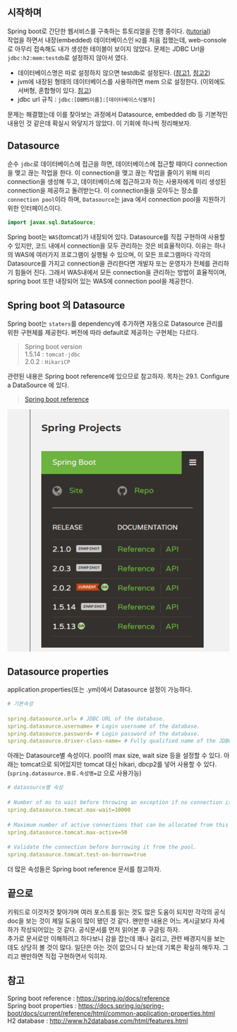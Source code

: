 ## 시작하며
Spring boot로 간단한 웹서비스를 구축하는 튜토리얼을 진행 중이다. ([tutorial](http://jojoldu.tistory.com/250?category=635883))  
작업을 하면서 내장(embedded) 데이터베이스인 `H2`를 처음 접했는데, web-console로 아무리 접속해도 내가 생성한 테이블이 보이지 않았다. 문제는 JDBC Url을 `jdbc:h2:mem:testdb`로 설정하지 않아서 였다. 
* 데이터베이스명은 따로 설정하지 않으면 testdb로 설정된다. ([참고1](https://stackoverflow.com/questions/44446597/where-does-the-default-datasource-url-for-h2-come-from-on-spring-boot), [참고2](https://stackoverflow.com/questions/24655684/spring-boot-default-h2-jdbc-connection-and-h2-console))
* jvm에 내장된 형태의 데이터베이스를 사용하려면 mem 으로 설정한다. (이외에도 서버형, 혼합형이 있다. [참고](http://www.h2database.com/html/features.html))
* jdbc url 규칙 :  `jdbc:[DBMS이름]:[데이터베이스식별자]`  

문제는 해결했는데 이를 찾아보는 과정에서 Datasource, embedded db 등 기본적인 내용인 것 같은데 확실시 와닿지가 않았다. 이 기회에 하나씩 정리해보자.
## Datasource
순수 `jdbc`로 데이터베이스에 접근을 하면, 데이터베이스에 접근할 때마다 connection을 맺고 끊는 작업을 한다. 이 connection을 맺고 끊는 작업을 줄이기 위해 미리 connection을 생성해 두고, 데이터베이스에 접근하고자 하는 사용자에게 미리 생성된 connection을 제공하고 돌려받는다. 이 connection들을 모아두는 장소를 `connection pool`이라 하며, `Datasource`는  java 에서 connection pool을 지원하기 위한 인터페이스이다. 
```java
import javax.sql.DataSource;
```
Spring boot는 `WAS`(tomcat)가 내장되어 있다. Datasource를 직접 구현하여 사용할 수 있지만, 코드 내에서 connection을 모두 관리하는 것은 비효율적이다. 이유는 하나의 WAS에 여러가지 프로그램이 실행될 수 있으며, 이 모든 프로그램마다 각각의 Datasource를 가지고 connection을 관리한다면 개발자 또는 운영자가 전체를 관리하기 힘들어 진다. 그래서 WAS내에서 모든 connection을 관리하는 방법이 효율적이며, spring boot 또한 내장되어 있는 WAS에 connection pool을 제공한다.
## Spring boot 의 Datasource
Spring boot는 `staters`를 dependency에 추가하면 자동으로 Datasource 관리를 위한 구현체를 제공한다. 버전에 따라 default로 제공하는 구현체는 다르다.  
> Spring boot version  
> 1.5.14 : `tomcat-jdbc`  
> 2.0.2 : `HikariCP`  
 
관련된 내용은 Spring boot reference에 있으므로 참고하자. 목차는 29.1. Configure a DataSource 에 있다.    
>[Spring boot reference](https://spring.io/docs/reference)  

![Spring boot reference](springbootref.PNG)

## Datasource properties
application.properties(또는 .yml)에서 Datasource 설정이 가능하다.
```yml
# 기본속성

spring.datasource.url= # JDBC URL of the database.
spring.datasource.username= # Login username of the database.
spring.datasource.password= # Login password of the database.
spring.datasource.driver-class-name= # Fully qualified name of the JDBC driver. Auto-detected based on the URL by default.
```
아래는 Datasource별 속성이다. pool의 max size, wait size 등을 설정할 수 있다. 아래는 tomcat으로 되어있지만 tomcat 대신 hikari, dbcp2를 넣어 사용할 수 있다. (`spring.datasource.종류.속성명=값` 으로 사용가능)
```yml
# datasource별 속성

# Number of ms to wait before throwing an exception if no connection is available.
spring.datasource.tomcat.max-wait=10000

# Maximum number of active connections that can be allocated from this pool at the same time.
spring.datasource.tomcat.max-active=50

# Validate the connection before borrowing it from the pool.
spring.datasource.tomcat.test-on-borrow=true
```
더 많은 속성들은 Spring boot reference 문서를 참고하자.

## 끝으로
키워드로 이것저것 찾아가며 여러 포스트를 읽는 것도 많은 도움이 되지만 각각의 공식 doc을 보는 것이 제일 도움이 많이 됐던 것 같다. 왠만한 내용은 어느 게시글보다 자세하가 작성되어있는 것 같다. 공식문서를 먼저 읽어본 후 구글링 하자.  
추가로 문서로만 이해하려고 하다보니 감을 잡는데 꽤나 걸리고, 관련 배경지식을 보는데도 상당히 볼 것이 많다. 일단은 아는 것이 없으니 다 보는데 기록은 확실히 해두자. 그리고 왠만하면 직접 구현하면서 익히자.

## 참고
Spring boot reference : https://spring.io/docs/reference  
Spring boot properties : https://docs.spring.io/spring-boot/docs/current/reference/html/common-application-properties.html  
H2 database : http://www.h2database.com/html/features.html